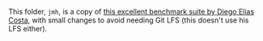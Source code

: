 This folder, `jmh`, is a copy of [this excellent benchmark suite by Diego Elias Costa](https://github.com/DiegoEliasCosta/CollectionsBench),
with small changes to avoid needing Git LFS (this doesn't use his LFS either).
